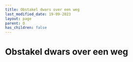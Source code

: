 ```yaml
---
title: Obstakel dwars over een weg
last_modified_date: 19-09-2023
layout: page
parent: O
has_children: false
---
```


Obstakel dwars over een weg
===========================

